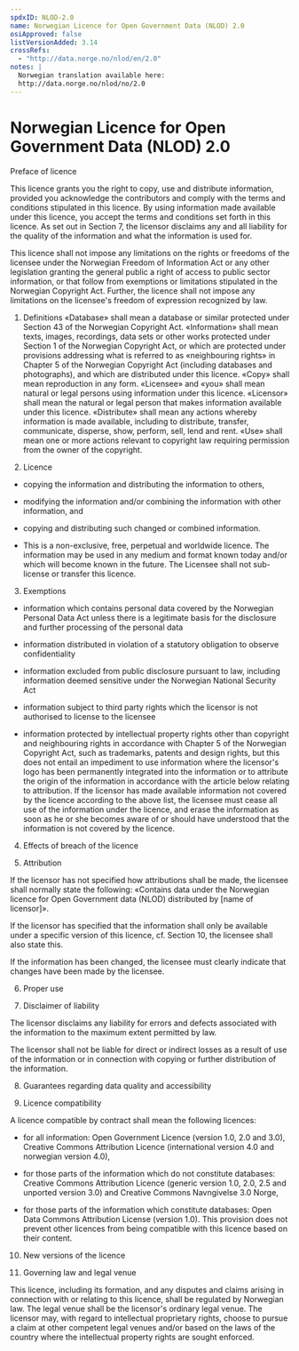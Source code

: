 ```yaml
---
spdxID: NLOD-2.0
name: Norwegian Licence for Open Government Data (NLOD) 2.0
osiApproved: false
listVersionAdded: 3.14
crossRefs: 
  - "http://data.norge.no/nlod/en/2.0"
notes: |
  Norwegian translation available here:
  http://data.norge.no/nlod/no/2.0
---
```


# Norwegian Licence for Open Government Data (NLOD) 2.0

Preface of licence

This licence grants you the right to copy, use and distribute information, provided you acknowledge the contributors and comply with the terms and conditions stipulated in this licence. By using information made available under this licence, you accept the terms and conditions set forth in this licence. As set out in Section 7, the licensor disclaims any and all liability for the quality of the information and what the information is used for.

This licence shall not impose any limitations on the rights or freedoms of the licensee under the Norwegian Freedom of Information Act or any other legislation granting the general public a right of access to public sector information, or that follow from exemptions or limitations stipulated in the Norwegian Copyright Act. Further, the licence shall not impose any limitations on the licensee's freedom of expression recognized by law.

1. Definitions
  «Database» shall mean a database or similar protected under Section 43 of the Norwegian Copyright Act. «Information» shall mean texts, images, recordings, data sets or other works protected under Section 1 of the Norwegian Copyright Act, or which are protected under provisions addressing what is referred to as «neighbouring rights» in Chapter 5 of the Norwegian Copyright Act (including databases and photographs), and which are distributed under this licence. «Copy» shall mean reproduction in any form. «Licensee» and «you» shall mean natural or legal persons using information under this licence. «Licensor» shall mean the natural or legal person that makes information available under this licence. «Distribute» shall mean any actions whereby information is made available, including to distribute, transfer, communicate, disperse, show, perform, sell, lend and rent. «Use» shall mean one or more actions relevant to copyright law requiring permission from the owner of the copyright.

2. Licence

* copying the information and distributing the information to others,

* modifying the information and/or combining the information with other information, and

* copying and distributing such changed or combined information.

* This is a non-exclusive, free, perpetual and worldwide licence. The information may be used in any medium and format known today and/or which will become known in the future. The Licensee shall not sub-license or transfer this licence.

3. Exemptions

* information which contains personal data covered by the Norwegian Personal Data Act unless there is a legitimate basis for the disclosure and further processing of the personal data

* information distributed in violation of a statutory obligation to observe confidentiality

* information excluded from public disclosure pursuant to law, including information deemed sensitive under the Norwegian National Security Act

* information subject to third party rights which the licensor is not authorised to license to the licensee

* information protected by intellectual property rights other than copyright and neighbouring rights in accordance with Chapter 5 of the Norwegian Copyright Act, such as trademarks, patents and design rights, but this does not entail an impediment to use information where the licensor's logo has been permanently integrated into the information or to attribute the origin of the information in accordance with the article below relating to attribution.
  If the licensor has made available information not covered by the licence according to the above list, the licensee must cease all use of the information under the licence, and erase the information as soon as he or she becomes aware of or should have understood that the information is not covered by the licence.

4. Effects of breach of the licence

5. Attribution
  
  If the licensor has not specified how attributions shall be made, the licensee shall normally state the following: «Contains data under the Norwegian licence for Open Government data (NLOD) distributed by [name of licensor]».

  If the licensor has specified that the information shall only be available under a specific version of this licence, cf. Section 10, the licensee shall also state this.

  If the information has been changed, the licensee must clearly indicate that changes have been made by the licensee.

6. Proper use

7. Disclaimer of liability
  
  The licensor disclaims any liability for errors and defects associated with the information to the maximum extent permitted by law.

  The licensor shall not be liable for direct or indirect losses as a result of use of the information or in connection with copying or further distribution of the information.

8. Guarantees regarding data quality and accessibility

9. Licence compatibility
  
  A licence compatible by contract shall mean the following licences:

* for all information: Open Government Licence (version 1.0, 2.0 and 3.0), Creative Commons Attribution Licence (international version 4.0 and norwegian version 4.0),

* for those parts of the information which do not constitute databases: Creative Commons Attribution Licence (generic version 1.0, 2.0, 2.5 and unported version 3.0) and Creative Commons Navngivelse 3.0 Norge,

* for those parts of the information which constitute databases: Open Data Commons Attribution License (version 1.0).
  This provision does not prevent other licences from being compatible with this licence based on their content.

10. New versions of the licence

11. Governing law and legal venue

This licence, including its formation, and any disputes and claims arising in connection with or relating to this licence, shall be regulated by Norwegian law. The legal venue shall be the licensor's ordinary legal venue. The licensor may, with regard to intellectual proprietary rights, choose to pursue a claim at other competent legal venues and/or based on the laws of the country where the intellectual property rights are sought enforced.
